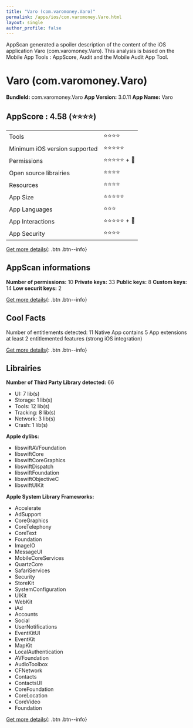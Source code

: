```yaml
---
title: "Varo (com.varomoney.Varo)"
permalink: /apps/ios/com.varomoney.Varo.html
layout: single
author_profile: false
---
```

AppScan generated a spoiler description of the content of the iOS application Varo (com.varomoney.Varo). This analysis is based on the Mobile App Tools : AppScore, Audit and the Mobile Audit App Tool.

# Varo (com.varomoney.Varo)

**BundleId:** com.varomoney.Varo
**App Version:** 3.0.11
**App Name:** Varo


## AppScore : 4.58 (⭐️⭐️⭐️⭐️) 

<table>
<tr><td> Tools </td><td> ⭐️⭐️⭐️⭐️ </td></tr>
<tr><td> Minimum iOS version supported </td><td> ⭐️⭐️⭐️⭐️⭐️ </td></tr>
<tr><td> Permissions </td><td> ⭐️⭐️⭐️⭐️⭐️ + 🌟 </td></tr>
<tr><td> Open source librairies </td><td> ⭐️⭐️⭐️⭐️ </td></tr>
<tr><td> Resources </td><td> ⭐️⭐️⭐️⭐️ </td></tr>
<tr><td> App Size </td><td> ⭐️⭐️⭐️⭐️⭐️ </td></tr>
<tr><td> App Languages </td><td> ⭐️⭐️⭐️ </td></tr>
<tr><td> App Interactions </td><td> ⭐️⭐️⭐️⭐️⭐️ + 🌟 </td></tr>
<tr><td> App Security </td><td> ⭐️⭐️⭐️⭐️ </td></tr>
</table>

[Get more details](/pricing.html){: .btn .btn--info}  
  
## AppScan informations 

**Number of permissions:** 10
**Private keys:** 33
**Public keys:** 8
**Custom keys:** 14
**Low securit keys:** 2
  
[Get more details](/pricing.html){: .btn .btn--info}

## Cool Facts

Number of entitlements detected: 11
Native App
contains 5 App extensions
at least 2 entitlemented features (strong iOS integration)
  
[Get more details](/pricing.html){: .btn .btn--info}

## Librairies 
**Number of Third Party Library detected:** 66
- UI: 7 lib(s)
- Storage: 1 lib(s)
- Tools: 12 lib(s)
- Tracking: 8 lib(s)
- Network: 3 lib(s)
- Crash: 1 lib(s)

**Apple dylibs:**
- libswiftAVFoundation
- libswiftCore
- libswiftCoreGraphics
- libswiftDispatch
- libswiftFoundation
- libswiftObjectiveC
- libswiftUIKit


**Apple System Library Frameworks:**
- Accelerate
- AdSupport
- CoreGraphics
- CoreTelephony
- CoreText
- Foundation
- ImageIO
- MessageUI
- MobileCoreServices
- QuartzCore
- SafariServices
- Security
- StoreKit
- SystemConfiguration
- UIKit
- WebKit
- iAd
- Accounts
- Social
- UserNotifications
- EventKitUI
- EventKit
- MapKit
- LocalAuthentication
- AVFoundation
- AudioToolbox
- CFNetwork
- Contacts
- ContactsUI
- CoreFoundation
- CoreLocation
- CoreVideo
- Foundation


  
[Get more details](/pricing.html){: .btn .btn--info}

